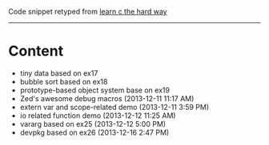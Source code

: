 Code snippet retyped from [learn c the hard way](http://c.learncodethehardway.org/book/)

----

# Content

+ tiny data based on ex17
+ bubble sort based on ex18
+ prototype-based object system base on ex19
+ Zed's awesome debug macros (2013-12-11 11:17 AM)
+ extern var and scope-related demo (2013-12-11 3:59 PM)
+ io related function demo (2013-12-12 11:25 AM)
+ vararg based on ex25 (2013-12-12 5:00 PM)
+ devpkg based on ex26 (2013-12-16 2:47 PM)
